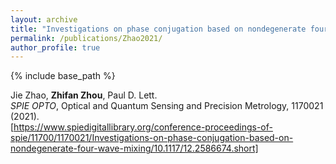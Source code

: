 ```yaml
---
layout: archive
title: "Investigations on phase conjugation based on nondegenerate four wave mixing in a Rb vapor cell"
permalink: /publications/Zhao2021/
author_profile: true
---
```


{% include base_path %}

Jie Zhao, **Zhifan Zhou**, Paul D. Lett.                                                 
<i>SPIE OPTO</i>, Optical and Quantum Sensing and Precision Metrology, 1170021 (2021).         
[https://www.spiedigitallibrary.org/conference-proceedings-of-spie/11700/1170021/Investigations-on-phase-conjugation-based-on-nondegenerate-four-wave-mixing/10.1117/12.2586674.short]